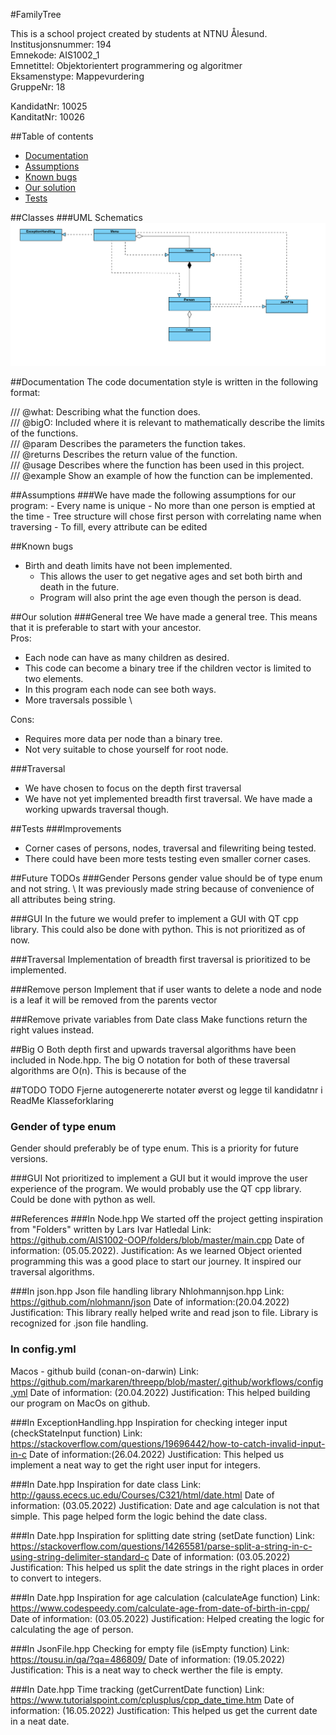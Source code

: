 #FamilyTree

This is a school project created by students at NTNU Ålesund. \
Institusjonsnummer: 194 \
Emnekode: AIS1002_1 \
Emnetittel: Objektorientert programmering og algoritmer \
Eksamenstype: Mappevurdering \
GruppeNr: 18

KandidatNr: 10025 \
KanditatNr: 10026

##Table of contents
- [Documentation](#documentation)
- [Assumptions](#assumptions)
- [Known bugs](#known-bugs)
- [Our solution](#our-solution)
- [Tests](#tests)

##Classes
###UML Schematics
![img.png](UMLSchematics/img.png)

##Documentation
The code documentation style is written in the following format:

/// @what:      Describing what the function does. \
/// @bigO:      Included where it is relevant to mathematically describe the limits of the functions. \
/// @param      Describes the parameters the function takes.\
/// @returns    Describes the return value of the function.\
/// @usage      Describes where the function has been used in this project.\
/// @example    Show an example of how the function can be implemented.

##Assumptions
###We have made the following assumptions for our program:
    - Every name is unique
    - No more than one person is emptied at the time
        - Tree structure will chose first person with correlating name when traversing
        - To fill, every attribute can be edited

##Known bugs 
- Birth and death limits have not been implemented.
  - This allows the user to get negative ages and set both birth and death in the future.
  - Program will also print the age even though the person is dead.

##Our solution
###General tree
We have made a general tree. This means that it is preferable to start with your ancestor. \
Pros:
- Each node can have as many children as desired. 
- This code can become a binary tree if the children vector is limited to two elements.
- In this program each node can see both ways.
- More traversals possible \

Cons:
- Requires more data per node than a binary tree.
- Not very suitable to chose yourself for root node.

###Traversal
- We have chosen to focus on the depth first traversal
- We have not yet implemented breadth first traversal. We have made a working upwards traversal though.

##Tests
###Improvements
- Corner cases of persons, nodes, traversal and filewriting being tested.
- There could have been more tests testing even smaller corner cases.

##Future TODOs
###Gender
Persons gender value should be of type enum and not string. \ 
It was previously made string because of convenience of all attributes being string.

###GUI
In the future we would prefer to implement a GUI with QT cpp library.
This could also be done with python. 
This is not prioritized as of now.

###Traversal
Implementation of breadth first traversal is prioritized to be implemented.

###Remove person
Implement that if user wants to delete a node and node is a leaf it will be removed from the parents vector

###Remove private variables from Date class
Make functions return the right values instead.

##Big O
Both depth first and upwards traversal algorithms have been included in Node.hpp.
The big O notation for both of these traversal algorithms are O(n).
This is because of the 

##TODO
TODO Fjerne autogenererte notater øverst og legge til kandidatnr i ReadMe
Klasseforklaring

### Gender of type enum
Gender should preferably be of type enum. This is a priority for future versions.

###GUI
Not prioritized to implement a GUI but it would improve the user experience of the program. 
We would probably use the QT cpp library. Could be done with python as well.

##References
###In Node.hpp
We started off the project getting inspiration from "Folders" written by Lars Ivar Hatledal
Link: https://github.com/AIS1002-OOP/folders/blob/master/main.cpp
Date of information: (05.05.2022).
Justification: 
As we learned Object oriented programming this was a good place to start our journey.
It inspired our traversal algorithms.

###In json.hpp
Json file handling library Nhlohmannjson.hpp
Link: https://github.com/nlohmann/json
Date of information:(20.04.2022)
Justification: This library really helped write and read json to file. Library is recognized for .json file handling.

### In config.yml
Macos - github build (conan-on-darwin)
Link: https://github.com/markaren/threepp/blob/master/.github/workflows/config.yml
Date of information: (20.04.2022)
Justification: This helped building our program on MacOs on github.

###In ExceptionHandling.hpp
Inspiration for checking integer input (checkStateInput function)
Link: https://stackoverflow.com/questions/19696442/how-to-catch-invalid-input-in-c
Date of information:(26.04.2022)
Justification: This helped us implement a neat way to get the right user input for integers.

###In Date.hpp
Inspiration for date class
Link: http://gauss.ececs.uc.edu/Courses/C321/html/date.html
Date of information: (03.05.2022)
Justification: Date and age calculation is not that simple. This page helped form the logic behind the date class.

###In Date.hpp
Inspiration for splitting date string (setDate function)
Link: https://stackoverflow.com/questions/14265581/parse-split-a-string-in-c-using-string-delimiter-standard-c
Date of information: (03.05.2022)
Justification: This helped us split the date strings in the right places in order to convert to integers.

###In Date.hpp
Inspiration for age calculation (calculateAge function)
Link: https://www.codespeedy.com/calculate-age-from-date-of-birth-in-cpp/
Date of information: (03.05.2022)
Justification: Helped creating the logic for calculating the age of person. 

###In JsonFile.hpp
Checking for empty file (isEmpty function)
Link: https://tousu.in/qa/?qa=486809/
Date of information: (19.05.2022)
Justification: This is a neat way to check werther the file is empty.

###In Date.hpp
Time tracking (getCurrentDate function)
Link: https://www.tutorialspoint.com/cplusplus/cpp_date_time.htm
Date of information: (16.05.2022)
Justification: This helped us get the current date in a neat date.